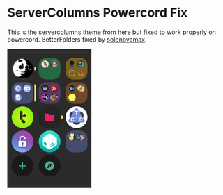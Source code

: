 # ServerColumns Powercord Fix

This is the servercolumns theme from [here](https://github.com/mwittrien/BetterDiscordAddons/tree/master/Themes/ServerColumns) but fixed to work properly on powercord. BetterFolders fixed by [solonovamax](https://github.com/solonovamax).

![Example Image](https://raw.githubusercontent.com/cainy-a/ServerColumns-PowercordFix/master/readme-image1.png)
